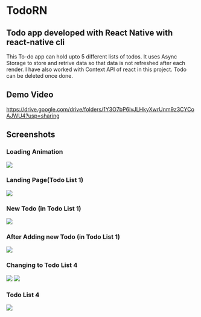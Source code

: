 # TodoRN
## Todo app developed with React Native with react-native cli
This To-do app can hold upto 5 different lists of todos. It uses Async Storage to store and retrive data so that data is not refreshed after each render.
I have also worked with Context API of react in this project. Todo can be deleted once done.
## Demo Video
https://drive.google.com/drive/folders/1Y3O7bP6ivJLHkyXwrUnm9z3CYCoAJWU4?usp=sharing
## Screenshots
### Loading Animation
![](/screenshots/1.jpg)
### Landing Page(Todo List 1)
![](/screenshots/4.jpg)
### New Todo (in Todo List 1)
![](/screenshots/3.jpg)
### After Adding new Todo (in Todo List 1)
![](/screenshots/2.jpg)
### Changing to Todo List 4
![](/screenshots/5.jpg)
![](/screenshots/6.jpg)
### Todo List 4
![](/screenshots/7.jpg)
